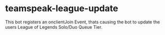 # teamspeak-league-update
This bot registers an onclientJoin Event, thats causing the bot to update the users League of Legends Solo/Duo Queue Tier.
